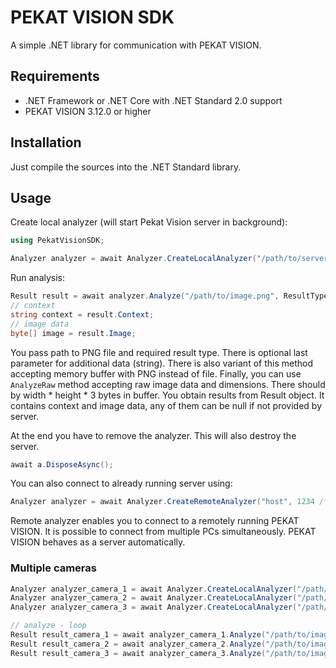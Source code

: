 # PEKAT VISION SDK

A simple .NET library for communication with PEKAT VISION.

## Requirements

* .NET Framework or .NET Core with .NET Standard 2.0 support
* PEKAT VISION 3.12.0 or higher

## Installation

Just compile the sources into the .NET Standard library.

## Usage

Create local analyzer (will start Pekat Vision server in background):

```csharp
using PekatVisionSDK;

Analyzer analyzer = await Analyzer.CreateLocalAnalyzer("/path/to/server/installation", "/path/to/project", "optional api key");
```

Run analysis:

```csharp
Result result = await analyzer.Analyze("/path/to/image.png", ResultType.AnnotatedImage);
// context
string context = result.Context;
// image data
byte[] image = result.Image;
```

You pass path to PNG file and required result type. There is optional last parameter for additional data (string). There is also variant of this
method accepting memory buffer with PNG instead of file. Finally, you can use `AnalyzeRaw` method accepting raw image data and dimensions. There
should by width * height * 3 bytes in buffer. You obtain results from Result object. It contains context and image data, any of them can
be null if not provided by server.

At the end you have to remove the analyzer. This will also destroy the server.

```csharp
await a.DisposeAsync();
```

You can also connect to already running server using:

```csharp
Analyzer analyzer = await Analyzer.CreateRemoteAnalyzer("host", 1234 /* port */, "optional api key");
```
Remote analyzer enables you to connect to a remotely running PEKAT VISION. It is possible to connect from multiple PCs simultaneously. PEKAT VISION behaves as a server automatically.

### Multiple cameras

```csharp
Analyzer analyzer_camera_1 = await Analyzer.CreateLocalAnalyzer("/path/to/server/installation", "/path/to/project_camera_1", "");
Analyzer analyzer_camera_2 = await Analyzer.CreateLocalAnalyzer("/path/to/server/installation", "/path/to/project_camera_2", "");
Analyzer analyzer_camera_3 = await Analyzer.CreateLocalAnalyzer("/path/to/server/installation", "/path/to/project_camera_3", "");

// analyze - loop
Result result_camera_1 = await analyzer_camera_1.Analyze("/path/to/image.png", ResultType.AnnotatedImage);
Result result_camera_2 = await analyzer_camera_2.Analyze("/path/to/image.png", ResultType.AnnotatedImage);
Result result_camera_3 = await analyzer_camera_3.Analyze("/path/to/image.png", ResultType.AnnotatedImage);

```
